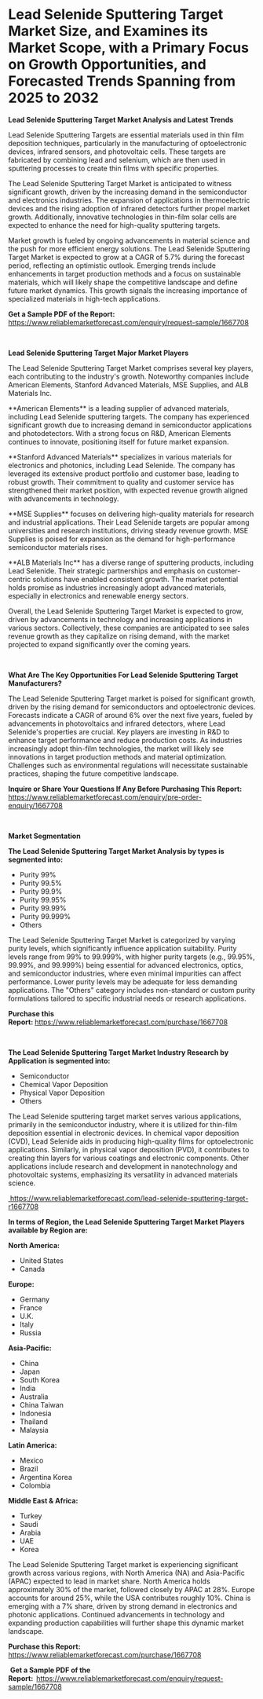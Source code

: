 <p><h1>Lead Selenide Sputtering Target Market Size, and Examines its Market Scope, with a Primary Focus on Growth Opportunities, and Forecasted Trends Spanning from 2025 to 2032</h1></p><p><strong>Lead Selenide Sputtering Target Market Analysis and Latest Trends</strong></p>
<p><p>Lead Selenide Sputtering Targets are essential materials used in thin film deposition techniques, particularly in the manufacturing of optoelectronic devices, infrared sensors, and photovoltaic cells. These targets are fabricated by combining lead and selenium, which are then used in sputtering processes to create thin films with specific properties.</p><p>The Lead Selenide Sputtering Target Market is anticipated to witness significant growth, driven by the increasing demand in the semiconductor and electronics industries. The expansion of applications in thermoelectric devices and the rising adoption of infrared detectors further propel market growth. Additionally, innovative technologies in thin-film solar cells are expected to enhance the need for high-quality sputtering targets.</p><p>Market growth is fueled by ongoing advancements in material science and the push for more efficient energy solutions. The Lead Selenide Sputtering Target Market is expected to grow at a CAGR of 5.7% during the forecast period, reflecting an optimistic outlook. Emerging trends include enhancements in target production methods and a focus on sustainable materials, which will likely shape the competitive landscape and define future market dynamics. This growth signals the increasing importance of specialized materials in high-tech applications.</p></p>
<p><strong>Get a Sample PDF of the Report:&nbsp;</strong> <a href="https://www.reliablemarketforecast.com/enquiry/request-sample/1667708?utm_campaign=3534&utm_medium=2&utm_source=Github&utm_content=ia&utm_term=19042025&utm_id=lead-selenide-sputtering-target">https://www.reliablemarketforecast.com/enquiry/request-sample/1667708</a></p>
<p>&nbsp;</p>
<p><strong>Lead Selenide Sputtering Target Major Market Players</strong></p>
<p><p>The Lead Selenide Sputtering Target Market comprises several key players, each contributing to the industry's growth. Noteworthy companies include American Elements, Stanford Advanced Materials, MSE Supplies, and ALB Materials Inc. </p><p>**American Elements** is a leading supplier of advanced materials, including Lead Selenide sputtering targets. The company has experienced significant growth due to increasing demand in semiconductor applications and photodetectors. With a strong focus on R&D, American Elements continues to innovate, positioning itself for future market expansion.</p><p>**Stanford Advanced Materials** specializes in various materials for electronics and photonics, including Lead Selenide. The company has leveraged its extensive product portfolio and customer base, leading to robust growth. Their commitment to quality and customer service has strengthened their market position, with expected revenue growth aligned with advancements in technology.</p><p>**MSE Supplies** focuses on delivering high-quality materials for research and industrial applications. Their Lead Selenide targets are popular among universities and research institutions, driving steady revenue growth. MSE Supplies is poised for expansion as the demand for high-performance semiconductor materials rises.</p><p>**ALB Materials Inc** has a diverse range of sputtering products, including Lead Selenide. Their strategic partnerships and emphasis on customer-centric solutions have enabled consistent growth. The market potential holds promise as industries increasingly adopt advanced materials, especially in electronics and renewable energy sectors.</p><p>Overall, the Lead Selenide Sputtering Target Market is expected to grow, driven by advancements in technology and increasing applications in various sectors. Collectively, these companies are anticipated to see sales revenue growth as they capitalize on rising demand, with the market projected to expand significantly over the coming years.</p></p>
<p>&nbsp;</p>
<p><strong>What Are The Key Opportunities For Lead Selenide Sputtering Target Manufacturers?</strong></p>
<p><p>The Lead Selenide Sputtering Target market is poised for significant growth, driven by the rising demand for semiconductors and optoelectronic devices. Forecasts indicate a CAGR of around 6% over the next five years, fueled by advancements in photovoltaics and infrared detectors, where Lead Selenide's properties are crucial. Key players are investing in R&D to enhance target performance and reduce production costs. As industries increasingly adopt thin-film technologies, the market will likely see innovations in target production methods and material optimization. Challenges such as environmental regulations will necessitate sustainable practices, shaping the future competitive landscape.</p></p>
<p><strong>Inquire or Share Your Questions If Any Before Purchasing This Report:</strong> <a href="https://www.reliablemarketforecast.com/enquiry/pre-order-enquiry/1667708?utm_campaign=3534&utm_medium=2&utm_source=Github&utm_content=ia&utm_term=19042025&utm_id=lead-selenide-sputtering-target">https://www.reliablemarketforecast.com/enquiry/pre-order-enquiry/1667708</a></p>
<p>&nbsp;</p>
<p><strong>Market Segmentation</strong></p>
<p><strong>The Lead Selenide Sputtering Target Market Analysis by types is segmented into:</strong></p>
<p><ul><li>Purity 99%</li><li>Purity 99.5%</li><li>Purity 99.9%</li><li>Purity 99.95%</li><li>Purity 99.99%</li><li>Purity 99.999%</li><li>Others</li></ul></p>
<p><p>The Lead Selenide Sputtering Target Market is categorized by varying purity levels, which significantly influence application suitability. Purity levels range from 99% to 99.999%, with higher purity targets (e.g., 99.95%, 99.99%, and 99.999%) being essential for advanced electronics, optics, and semiconductor industries, where even minimal impurities can affect performance. Lower purity levels may be adequate for less demanding applications. The "Others" category includes non-standard or custom purity formulations tailored to specific industrial needs or research applications.</p></p>
<p><strong>Purchase this Report:&nbsp;</strong><a href="https://www.reliablemarketforecast.com/purchase/1667708?utm_campaign=3534&utm_medium=2&utm_source=Github&utm_content=ia&utm_term=19042025&utm_id=lead-selenide-sputtering-target">https://www.reliablemarketforecast.com/purchase/1667708</a></p>
<p>&nbsp;</p>
<p><strong>The Lead Selenide Sputtering Target Market Industry Research by Application is segmented into:</strong></p>
<p><ul><li>Semiconductor</li><li>Chemical Vapor Deposition</li><li>Physical Vapor Deposition</li><li>Others</li></ul></p>
<p><p>The Lead Selenide sputtering target market serves various applications, primarily in the semiconductor industry, where it is utilized for thin-film deposition essential in electronic devices. In chemical vapor deposition (CVD), Lead Selenide aids in producing high-quality films for optoelectronic applications. Similarly, in physical vapor deposition (PVD), it contributes to creating thin layers for various coatings and electronic components. Other applications include research and development in nanotechnology and photovoltaic systems, emphasizing its versatility in advanced materials science.</p></p>
<p><a href="https://www.reliablemarketforecast.com/lead-selenide-sputtering-target-r1667708?utm_campaign=3534&utm_medium=2&utm_source=Github&utm_content=ia&utm_term=19042025&utm_id=lead-selenide-sputtering-target">&nbsp;https://www.reliablemarketforecast.com/lead-selenide-sputtering-target-r1667708</a></p>
<p><strong>In terms of Region, the Lead Selenide Sputtering Target Market Players available by Region are:</strong></p>
<p>
    <p> <strong> North America: </strong>
        <ul>
            <li>United States</li>
            <li>Canada</li>
        </ul>
        </p> 
    <p> <strong> Europe: </strong>
        <ul>
            <li>Germany</li>
            <li>France</li>
            <li>U.K.</li>
            <li>Italy</li>
            <li>Russia</li>
        </ul>
        </p> 
    <p> <strong> Asia-Pacific: </strong>
        <ul>
            <li>China</li>
            <li>Japan</li>
            <li>South Korea</li>
            <li>India</li>
            <li>Australia</li>
            <li>China Taiwan</li>
            <li>Indonesia</li>
            <li>Thailand</li>
            <li>Malaysia</li>
        </ul>
        </p> 
    <p> <strong> Latin America: </strong>
        <ul>
            <li>Mexico</li>
            <li>Brazil</li>
            <li>Argentina Korea</li>
            <li>Colombia</li>
        </ul>
        </p> 
    <p> <strong> Middle East & Africa: </strong>
        <ul>
            <li>Turkey</li>
            <li>Saudi</li>
            <li>Arabia</li>
            <li>UAE</li>
            <li>Korea</li>
        </ul>
    </p>
    </p>
<p><p>The Lead Selenide Sputtering Target market is experiencing significant growth across various regions, with North America (NA) and Asia-Pacific (APAC) expected to lead in market share. North America holds approximately 30% of the market, followed closely by APAC at 28%. Europe accounts for around 25%, while the USA contributes roughly 10%. China is emerging with a 7% share, driven by strong demand in electronics and photonic applications. Continued advancements in technology and expanding production capabilities will further shape this dynamic market landscape.</p></p>
<p><strong>Purchase this Report: </strong><a href="https://www.reliablemarketforecast.com/purchase/1667708?utm_campaign=3534&utm_medium=2&utm_source=Github&utm_content=ia&utm_term=19042025&utm_id=lead-selenide-sputtering-target">https://www.reliablemarketforecast.com/purchase/1667708</a></p>
<p>&nbsp;<strong>Get a Sample PDF of the Report:&nbsp;&nbsp;</strong><a href="https://www.reliablemarketforecast.com/enquiry/request-sample/1667708?utm_campaign=3534&utm_medium=2&utm_source=Github&utm_content=ia&utm_term=19042025&utm_id=lead-selenide-sputtering-target">https://www.reliablemarketforecast.com/enquiry/request-sample/1667708</a></p>
<p><strong></strong></p>
<p><p></p><p></p><p></p></p>